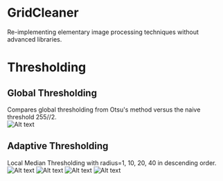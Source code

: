 # GridCleaner
Re-implementing elementary image processing techniques without advanced libraries.


# Thresholding
## Global Thresholding
Compares global thresholding from Otsu's method versus the naive threshold 255//2.  
![Alt text](/outputs/gates_of_hell_otsu_vs_naive.png)

## Adaptive Thresholding
Local Median Thresholding with radius=1, 10, 20, 40 in descending order.
![Alt text](/outputs/gates_of_hell_local_median_r1.png)
![Alt text](/outputs/gates_of_hell_local_median_r10.png)
![Alt text](/outputs/gates_of_hell_local_median_r20.png)
![Alt text](/outputs/gates_of_hell_local_median_r40.png)
